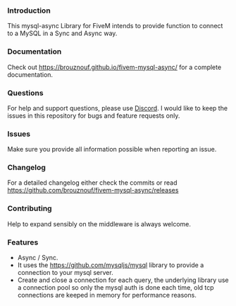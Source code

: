 ### Introduction

This mysql-async Library for FiveM intends to provide function to connect to a MySQL in a Sync and Async way.

### Documentation

Check out https://brouznouf.github.io/fivem-mysql-async/ for a complete documentation.

### Questions
For help and support questions, please use [Discord](https://discord.gg/ranNWKE). I would like to keep the issues in this repository for bugs and feature requests only.

### Issues
Make sure you provide all information possible when reporting an issue.

### Changelog
For a detailed changelog either check the commits or read https://github.com/brouznouf/fivem-mysql-async/releases

### Contributing
Help to expand sensibly on the middleware is always welcome. 

### Features

 * Async / Sync.
 * It uses the https://github.com/mysqljs/mysql library to provide a connection to your mysql server.
 * Create and close a connection for each query, the underlying library use a connection pool so only the
mysql auth is done each time, old tcp connections are keeped in memory for performance reasons.
